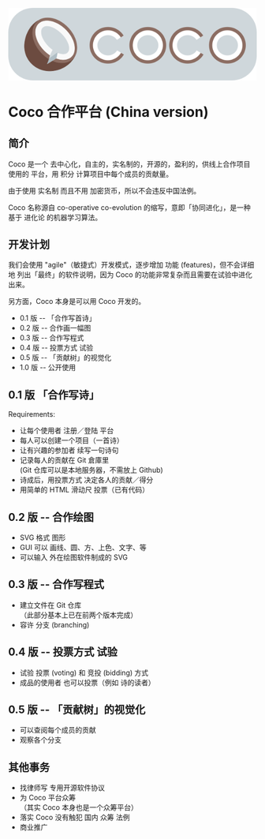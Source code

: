 ![](COCO-logo.png) 

# Coco 合作平台 (China version)

## 简介

Coco 是一个 去中心化，自主的，实名制的，开源的，盈利的，供线上合作项目 使用的 平台，用 积分 计算项目中每个成员的贡献量。

由于使用 实名制 而且不用 加密货币，所以不会违反中国法例。 

Coco 名称源自 co-operative co-evolution 的缩写，意即「协同进化」，是一种基于 进化论 的机器学习算法。 

## 开发计划

我们会使用 "agile"（敏捷式）开发模式，逐步增加 功能 (features)，但不会详细地 列出「最终」的软件说明，因为 Coco 的功能非常复杂而且需要在试验中进化出来。 

另方面，Coco 本身是可以用 Coco 开发的。

* 0.1 版 -- 「合作写首诗」
* 0.2 版 -- 合作画一幅图
* 0.3 版 -- 合作写程式
* 0.4 版 -- 投票方式 试验
* 0.5 版 -- 「贡献树」的视觉化
* 1.0 版 -- 公开使用

## 0.1 版 「合作写诗」

Requirements:

* 让每个使用者 注册／登陆 平台
* 每人可以创建一个项目（一首诗）
* 让有兴趣的参加者 续写一句诗句
* 记录每人的贡献在 Git 倉庫里  
  (Git 仓库可以是本地服务器，不需放上 Github)
* 诗成后，用投票方式 决定各人的贡献／得分
* 用简单的 HTML 滑动尺 投票（已有代码）

## 0.2 版 -- 合作绘图

* SVG 格式 图形
* GUI 可以 画线、圆、方、上色、文字、等
* 可以输入 外在绘图软件制成的 SVG

## 0.3 版 -- 合作写程式

* 建立文件在 Git 仓库  
 （此部分基本上已在前两个版本完成）
* 容许 分支 (branching)

## 0.4 版 -- 投票方式 试验

* 试验 投票 (voting) 和 竞投 (bidding) 方式
* 成品的使用者 也可以投票（例如 诗的读者）

## 0.5 版 -- 「贡献树」的视觉化

* 可以查阅每个成员的贡献
* 观察各个分支

## 其他事务

* 找律师写 专用开源软件协议 
* 为 Coco 平台众筹  
  （其实 Coco 本身也是一个众筹平台）
* 落实 Coco 没有触犯 国内 众筹 法例
* 商业推广
